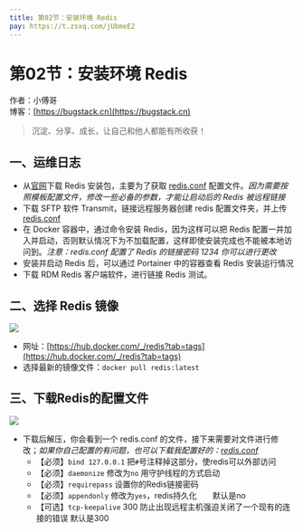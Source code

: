 ```yaml
---
title: 第02节：安装环境 Redis
pay: https://t.zsxq.com/jUbmeE2
---
```


# 第02节：安装环境 Redis

作者：小傅哥
<br/>博客：[https://bugstack.cn](https://bugstack.cn)

>沉淀、分享、成长，让自己和他人都能有所收获！

## 一、运维日志

- 从[官网](http://www.redis.cn/download.html)下载 Redis 安装包，主要为了获取 [redis.conf](https://codechina.csdn.net/KnowledgePlanet/Lottery/-/blob/master/doc/assets/redis/redis.conf) 配置文件。*因为需要按照模板配置文件，修改一些必备的参数，才能让启动后的 Redis 被远程链接*
- 下载 SFTP 软件 Transmit，链接远程服务器创建 redis 配置文件夹，并上传 [redis.conf](https://codechina.csdn.net/KnowledgePlanet/Lottery/-/blob/master/doc/assets/redis/redis.conf)
- 在 Docker 容器中，通过命令安装 Redis，因为这样可以把 Redis 配置一并加入并启动，否则默认情况下为不加载配置，这样即使安装完成也不能被本地访问到。*注意：redis.conf 配置了 Redis 的链接密码 1234 你可以进行更改*
- 安装并启动 Redis 后，可以通过 Portainer 中的容器查看 Redis 安装运行情况
- 下载 RDM Redis 客户端软件，进行链接 Redis 测试。

## 二、选择 Redis 镜像

![](/images/article/project/lottery/Part-5/2-01.png)

- 网址：[https://hub.docker.com/_/redis?tab=tags](https://hub.docker.com/_/redis?tab=tags)
- 选择最新的镜像文件：`docker pull redis:latest`

## 三、下载Redis的配置文件

![](/images/article/project/lottery/Part-5/2-02.png)

- 下载后解压，你会看到一个 redis.conf 的文件，接下来需要对文件进行修改；*如果你自己配置的有问题，也可以下载我配置好的：[redis.conf](https://codechina.csdn.net/KnowledgePlanet/Lottery/-/blob/master/doc/assets/redis/redis.conf)*
     - 【必须】`bind 127.0.0.1` 把`#`号注释掉这部分，使redis可以外部访问
     - 【必须】`daemonize` 修改为`no` 用守护线程的方式启动
     - 【必须】`requirepass` 设置你的Redis链接密码
     - 【必须】`appendonly` 修改为`yes`，redis持久化　　默认是no
     - 【可选】`tcp-keepalive` 300 防止出现远程主机强迫关闭了一个现有的连接的错误 默认是300